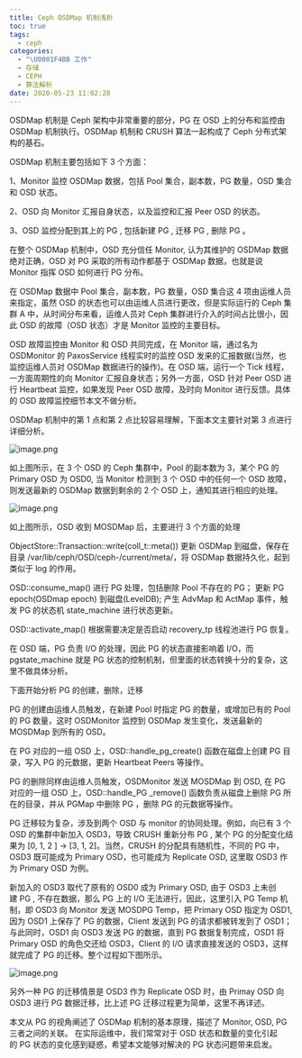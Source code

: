 ```yaml
---
title: Ceph OSDMap 机制浅析
toc: true
tags:
  - ceph
categories:
  - "\U0001F4BB 工作"
  - 存储
  - CEPH
  - 算法解析
date: 2020-05-23 11:02:28
---
```

OSDMap 机制是 Ceph 架构中非常重要的部分，PG 在 OSD 上的分布和监控由 OSDMap 机制执行。OSDMap 机制和 CRUSH 算法一起构成了 Ceph 分布式架构的基石。

OSDMap 机制主要包括如下 3 个方面：

1、Monitor 监控 OSDMap 数据，包括 Pool 集合，副本数，PG 数量，OSD 集合和 OSD 状态。

2、OSD 向 Monitor 汇报自身状态，以及监控和汇报 Peer OSD 的状态。

3、OSD 监控分配到其上的 PG , 包括新建 PG , 迁移 PG , 删除 PG 。

在整个 OSDMap 机制中，OSD 充分信任 Monitor, 认为其维护的 OSDMap 数据绝对正确，OSD 对 PG 采取的所有动作都基于 OSDMap 数据，也就是说 Monitor 指挥 OSD 如何进行 PG 分布。

在 OSDMap 数据中 Pool 集合，副本数，PG 数量，OSD 集合这 4 项由运维人员来指定，虽然 OSD 的状态也可以由运维人员进行更改，但是实际运行的 Ceph 集群 A 中，从时间分布来看，运维人员对 Ceph 集群进行介入的时间占比很小，因此 OSD 的故障（OSD 状态）才是 Monitor 监控的主要目标。

OSD 故障监控由 Monitor 和 OSD 共同完成，在 Monitor 端，通过名为 OSDMonitor 的 PaxosService 线程实时的监控 OSD 发来的汇报数据(当然，也监控运维人员对 OSDMap 数据进行的操作)。在 OSD 端，运行一个 Tick 线程，一方面周期性的向 Monitor 汇报自身状态；另外一方面，OSD 针对 Peer OSD 进行 Heartbeat 监控，如果发现 Peer OSD 故障，及时向 Monitor 进行反馈。具体的 OSD 故障监控细节本文不做分析。

OSDMap 机制中的第 1 点和第 2 点比较容易理解，下面本文主要针对第 3 点进行详细分析。

![image.png](https://upload-images.jianshu.io/upload_images/2099201-53c13433eb19159f.png)


如上图所示，在 3 个 OSD 的 Ceph 集群中，Pool 的副本数为 3，某个 PG 的 Primary OSD 为 OSD0, 当 Monitor 检测到 3 个 OSD 中的任何一个 OSD 故障，则发送最新的 OSDMap 数据到剩余的 2 个 OSD 上，通知其进行相应的处理。

![image.png](https://upload-images.jianshu.io/upload_images/2099201-cca2ef9fca1d6b3b.png)


如上图所示，OSD 收到 MOSDMap 后，主要进行 3 个方面的处理

ObjectStore::Transaction::write(coll_t::meta()) 更新 OSDMap 到磁盘，保存在目录 /var/lib/ceph/OSD/ceph-<id>/current/meta/，将 OSDMap 数据持久化，起到类似于 log 的作用。

OSD::consume_map() 进行 PG 处理，包括删除 Pool 不存在的 PG； 更新 PG epoch(OSDmap epoch) 到磁盘(LevelDB); 产生 AdvMap 和 ActMap 事件，触发 PG 的状态机 state_machine 进行状态更新。

OSD::activate_map() 根据需要决定是否启动 recovery_tp 线程池进行 PG 恢复。

在 OSD 端，PG 负责 I/O 的处理，因此 PG 的状态直接影响着 I/O，而 pgstate_machine 就是 PG 状态的控制机制，但里面的状态转换十分的复杂，这里不做具体分析。

下面开始分析 PG 的创建，删除，迁移

PG 的创建由运维人员触发，在新建 Pool 时指定 PG 的数量，或增加已有的 Pool 的 PG 数量，这时 OSDMonitor 监控到 OSDMap 发生变化，发送最新的 MOSDMap 到所有的 OSD。

在 PG 对应的一组 OSD 上，OSD::handle_pg_create() 函数在磁盘上创建 PG 目录，写入 PG 的元数据，更新 Heartbeat Peers 等操作。

PG 的删除同样由运维人员触发，OSDMonitor 发送 MOSDMap 到 OSD, 在 PG 对应的一组 OSD 上，OSD::handle_PG _remove() 函数负责从磁盘上删除 PG 所在的目录，并从 PGMap 中删除 PG ，删除 PG 的元数据等操作。

PG 迁移较为复杂，涉及到两个 OSD 与 monitor 的协同处理。例如，向已有 3 个 OSD 的集群中新加入 OSD3，导致 CRUSH 重新分布 PG , 某个 PG 的分配变化结果为 [0, 1, 2 ] -> [3, 1, 2]。当然，CRUSH 的分配具有随机性，不同的 PG 中，OSD3 既可能成为 Primary OSD，也可能成为 Replicate OSD, 这里取 OSD3 作为 Primary OSD 为例。

新加入的 OSD3 取代了原有的 OSD0 成为 Primary OSD, 由于 OSD3 上未创建 PG , 不存在数据，那么 PG 上的 I/O 无法进行，因此，这里引入 PG Temp 机制，即 OSD3 向 Monitor 发送 MOSDPG Temp，把 Primary OSD 指定为 OSD1, 因为 OSD1 上保存了 PG 的数据，Client 发送到 PG 的请求都被转发到了 OSD1；与此同时，OSD1 向 OSD3 发送 PG 的数据，直到 PG 数据复制完成，OSD1 将 Primary OSD 的角色交还给 OSD3，Client 的 I/O 请求直接发送的 OSD3，这样就完成了 PG 的迁移。整个过程如下图所示。

![image.png](https://upload-images.jianshu.io/upload_images/2099201-3647019ed8f01d9f.png)


另外一种 PG 的迁移情景是 OSD3 作为 Replicate OSD 时，由 Primay OSD 向 OSD3 进行 PG 数据迁移，比上述 PG 迁移过程更为简单，这里不再详述。

本文从 PG 的视角阐述了 OSDMap 机制的基本原理，描述了 Monitor, OSD, PG 三者之间的关联。 在实际运维中，我们常常对于 OSD 状态和数量的变化引起的 PG 状态的变化感到疑惑，希望本文能够对解决的 PG 状态问题带来启发。
